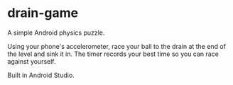 # drain-game
A simple Android physics puzzle.

Using your phone's accelerometer, race your ball to the drain at the end of the level and sink it in. The timer records your best time so you can race against yourself.

Built in Android Studio.
